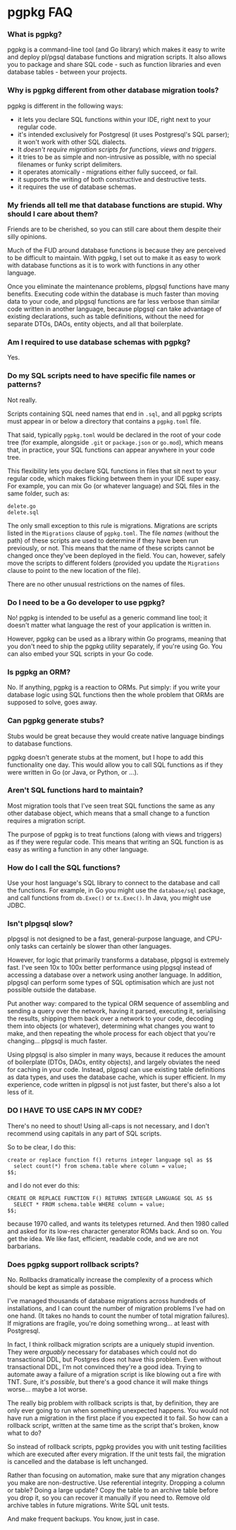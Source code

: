 # pgpkg FAQ

### What is pgpkg?

pgpkg is a command-line tool (and Go library) which makes it easy to write and deploy pl/pgsql database functions and
migration scripts. It also allows you to package and share SQL code - such as function libraries
and even database tables - between your projects.

### Why is pgpkg different from other database migration tools?

pgpkg is different in the following ways:

* it lets you declare SQL functions within your IDE, right next to your regular code.
* it's intended exclusively for Postgresql (it uses Postgresql's SQL parser); it won't work with other SQL dialects.
* It *doesn't require migration scripts for functions, views and triggers*.
* it tries to be as simple and non-intrusive as possible, with no special filenames or funky script delimiters.
* it operates atomically - migrations either fully succeed, or fail.
* it supports the writing of both constructive and destructive tests.
* it requires the use of database schemas.

### My friends all tell me that database functions are stupid. Why should I care about them?

Friends are to be cherished, so you can still care about them despite their silly opinions.

Much of the FUD around database functions is because they are perceived to be difficult to maintain. With pgpkg,
I set out to make it as easy to work with database functions as it is to work with functions in any other language.

Once you eliminate the maintenance problems, plpgsql functions have many benefits. Executing code within
the database is much faster than moving data to your code, and plpgsql functions are far less verbose than similar
code written in another language, because plpgsql can take advantage of existing declarations, such as table
definitions, without the need for separate DTOs, DAOs, entity objects, and all that boilerplate.

### Am I required to use database schemas with pgpkg?

Yes.

### Do my SQL scripts need to have specific file names or patterns?

Not really.

Scripts containing SQL need names that end in `.sql`, and all pgpkg scripts must appear in or below a directory
that contains a `pgpkg.toml` file.

That said, typically `pgpkg.toml` would be declared in the root of your code tree (for example, alongside `.git`
or `package.json` or `go.mod`), which means that, in practice, your SQL functions can appear anywhere in your
code tree.

This flexibility lets you declare SQL functions in files that sit next to your regular code, which makes
flicking between them in your IDE super easy. For example, you can mix Go (or whatever language) and SQL files
in the same folder, such as:

    delete.go
    delete.sql

The only small exception to this rule is migrations. Migrations are scripts listed in the `Migrations` clause of
`pgpkg.toml`. The file *names* (without the path) of these scripts are used to determine if they have been
run previously, or not. This means that the name of these scripts cannot be changed once they've been deployed
in the field. You can, however, safely move the scripts to different folders (provided you update the `Migrations`
clause to point to the new location of the file).

There are no other unusual restrictions on the names of files.

### Do I need to be a Go developer to use pgpkg?

No! pgpkg is intended to be useful as a generic command line tool; it doesn't matter what language the rest
of your application is written in.

However, pgpkg can be used as a library within Go programs, meaning that you don't need to ship the
pgpkg utility separately, if you're using Go. You can also embed your SQL scripts in your Go code.

### Is pgpkg an ORM?

No. If anything, pgpkg is a reaction to ORMs. Put simply: if you write your database logic using SQL functions
then the whole problem that ORMs are supposed to solve, goes away.

### Can pgpkg generate stubs?

Stubs would be great because they would create native language bindings to database functions.

pgpkg doesn't generate stubs at the moment, but I hope to add this functionality one day. This would allow you to
call SQL functions as if they were written in Go (or Java, or Python, or ...).

### Aren't SQL functions hard to maintain?

Most migration tools that I've seen treat SQL functions the same as any other database object, which means
that a small change to a function requires a migration script.

The purpose of pgpkg is to treat functions (along with views and triggers) as if they were regular code.
This means that writing an SQL function is as easy as writing a function in any other language.

### How do I call the SQL functions?

Use your host language's SQL library to connect to the database and call the functions. For example,
in Go you might use the `database/sql` package, and call functions from `db.Exec()` or `tx.Exec()`.
In Java, you might use JDBC.

### Isn't plpgsql slow?

plpgsql is not designed to be a fast, general-purpose language, and CPU-only tasks can certainly be
slower than other languages.

However, for logic that primarily transforms a database, plpgsql is extremely fast. I've seen 10x to 100x better
performance using plpgsql instead of accessing a database over a network using another language. In addition,
plpgsql can perform some types of SQL optimisation which are just not possible outside the database.

Put another way: compared to the typical ORM sequence of assembling and sending a query over the network,
having it parsed, executing it, serialising the results, shipping them back over a network to your code,
decoding them into objects (or whatever), determining what changes you want to make, and then repeating the whole 
process for each object that you're changing... plpgsql is much faster.

Using plpgsql is also simpler in many ways, because it reduces the amount of boilerplate (DTOs, DAOs, entity objects),
and largely obviates the need for caching in your code. Instead, plgpsql can use existing table definitions as data
types, and uses the database cache, which is super efficient. In my experience, code written in plgpsql is not
just faster, but there's also a lot less of it.

### DO I HAVE TO USE CAPS IN MY CODE?

There's no need to shout! Using all-caps is not necessary, and I don't recommend using
capitals in any part of SQL scripts.

So to be clear, I do this:

    create or replace function f() returns integer language sql as $$ 
      select count(*) from schema.table where column = value;
    $$;

and I do not ever do this:

    CREATE OR REPLACE FUNCTION F() RETURNS INTEGER LANGUAGE SQL AS $$ 
      SELECT * FROM schema.table WHERE column = value;
    $$;

because 1970 called, and wants its teletypes returned. And then 1980 called and asked for
its low-res character generator ROMs back. And so on. You get the idea. We like
fast, efficient, readable code, and we are not barbarians.

### Does pgpkg support rollback scripts?

No. Rollbacks dramatically increase the complexity of a process which should be kept as simple as possible.

I've managed thousands of database migrations across hundreds of installations, and I can count the number of
migration problems I've had on one hand. (It takes no hands to count the number of total migration failures).
If migrations are fragile, you're doing something wrong... at least with Postgresql.

In fact, I think rollback migration scripts are a uniquely stupid invention. They were *arguably* necessary for
databases which could not do transactional DDL, but Postgres does not have this problem. Even without transactional
DDL, I'm not convinced they're a good idea. Trying to automate away a failure of a migration script is
like blowing out a fire with TNT. Sure, it's *possible*, but there's a good chance it will make things worse...
maybe a lot worse.

The really big problem with rollback scripts is that, by definition, they are only ever going to run when something
unexpected happens. You would not have run a migration in the first place if you expected it to fail. So how can
a rollback script, written at the same time as the script that's broken, know what to do?

So instead of rollback scripts, pgpkg provides you with unit testing facilities which are executed after
every migration. If the unit tests fail, the migration is cancelled and the database is left unchanged.

Rather than focusing on automation, make sure that any migration changes you make are non-destructive.
Use referential integrity. Dropping a column or table? Doing a large update? Copy the table to an archive
table before you drop it, so you can recover it manually if you need to. Remove old archive tables in
future migrations. Write SQL unit tests.

And make frequent backups. You know, just in case. 